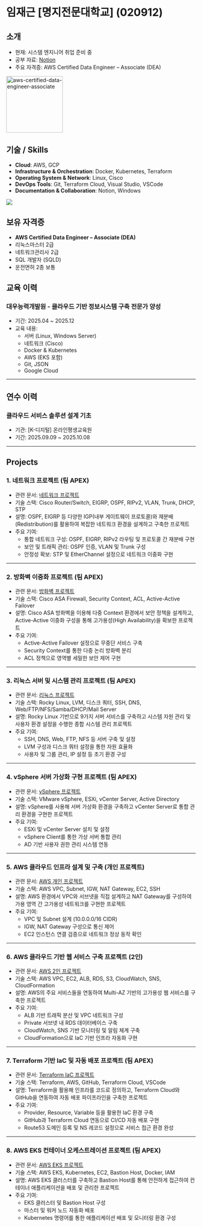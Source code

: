 # 임재근 [명지전문대학교] (020912)

## 소개
- 현재: 시스템 엔지니어 취업 준비 중  
- 공부 자료: [Notion](https://www.notion.so/262c489a36788005a6d6e699c48ec798)
- 주요 자격증: AWS Certified Data Engineer – Associate (DEA)
<div align="left">
  <img width="150" height="auto" alt="aws-certified-data-engineer-associate" src="https://github.com/user-attachments/assets/36163081-9f97-461a-9f72-d27f896fcdb3" />
</div>



## 기술 / Skills
- **Cloud**: AWS, GCP  
- **Infrastructure & Orchestration**: Docker, Kubernetes, Terraform  
- **Operating System & Network**: Linux, Cisco  
- **DevOps Tools**: Git, Terraform Cloud, Visual Studio, VSCode  
- **Documentation & Collaboration**: Notion, Windows
<p align="left">
  <a href="https://skillicons.dev">
    <img src="https://skillicons.dev/icons?i=aws,gcp,docker,kubernetes,terraform,linux,git,visualstudio,vscode,windows,notion" />
  </a>
</p>



## 보유 자격증
- **AWS Certified Data Engineer – Associate (DEA)**
- 리눅스마스터 2급
- 네트워크관리사 2급
- SQL 개발자 (SQLD)
- 운전면허 2종 보통
  

## 교육 이력
### 대우능력개발원 - 클라우드 기반 정보시스템 구축 전문가 양성
- 기간: 2025.04 ~ 2025.12  
- 교육 내용:
  - 서버 (Linux, Windows Server)
  - 네트워크 (Cisco)
  - Docker & Kubernetes
  - AWS (EKS 포함)
  - Git, JSON
  - Google Cloud

---

## 연수 이력
### 클라우드 서비스 솔루션 설계 기초
- 기관: [K-디지털] 온라인평생교육원
- 기간: 2025.09.09 ~ 2025.10.08  

---

## Projects

### 1. 네트워크 프로젝트 (팀 APEX)
- 관련 문서: [네트워크 프로젝트](https://docs.google.com/viewer?url=https://raw.githubusercontent.com/sjg1894/sjg1894/main/docs/2_APEX%20network_project.pdf&embedded=true)
- 기술 스택: Cisco Router/Switch, EIGRP, OSPF, RIPv2, VLAN, Trunk, DHCP, STP
- 설명: OSPF, EIGRP 등 다양한 IGP(내부 게이트웨이 프로토콜)와 재분배(Redistribution)를 활용하여 복잡한 네트워크 환경을 설계하고 구축한 프로젝트
- 주요 기여:
  - 통합 네트워크 구성: OSPF, EIGRP, RIPv2 라우팅 및 프로토콜 간 재분배 구현
  - 보안 및 트래픽 관리: OSPF 인증, VLAN 및 Trunk 구성
  - 안정성 확보: STP 및 EtherChannel 설정으로 네트워크 이중화 구현

---

### 2. 방화벽 이중화 프로젝트 (팀 APEX)
- 관련 문서: [방화벽 프로젝트](https://docs.google.com/viewer?url=https://raw.githubusercontent.com/sjg1894/sjg1894/main/docs/team2%20apex%20firewall%20project.pdf&embedded=true)
- 기술 스택: Cisco ASA Firewall, Security Context, ACL, Active-Active Failover
- 설명: Cisco ASA 방화벽을 이용해 다중 Context 환경에서 보안 정책을 설계하고, Active-Active 이중화 구성을 통해 고가용성(High Availability)을 확보한 프로젝트
- 주요 기여:
  - Active-Active Failover 설정으로 무중단 서비스 구축
  - Security Context를 통한 다중 논리 방화벽 분리
  - ACL 정책으로 영역별 세밀한 보안 제어 구현

---

### 3. 리눅스 서버 및 시스템 관리 프로젝트 (팀 APEX)
- 관련 문서: [리눅스 프로젝트](https://docs.google.com/viewer?url=https://raw.githubusercontent.com/sjg1894/sjg1894/main/docs/apex%20%EB%A6%AC%EB%88%85%EC%8A%A4%20%ED%94%84%EB%A1%9C%EC%A0%9D%ED%8A%B8.pdf&embedded=true)
- 기술 스택: Rocky Linux, LVM, 디스크 쿼터, SSH, DNS, Web/FTP/NFS/Samba/DHCP/Mail Server
- 설명: Rocky Linux 기반으로 9가지 서버 서비스를 구축하고 시스템 자원 관리 및 사용자 환경 설정을 수행한 종합 시스템 관리 프로젝트
- 주요 기여:
  - SSH, DNS, Web, FTP, NFS 등 서버 구축 및 설정
  - LVM 구성과 디스크 쿼터 설정을 통한 자원 효율화
  - 사용자 및 그룹 관리, IP 설정 등 초기 환경 구성

---

### 4. vSphere 서버 가상화 구현 프로젝트 (팀 APEX)
- 관련 문서: [vSphere 프로젝트](https://docs.google.com/viewer?url=https://raw.githubusercontent.com/sjg1894/sjg1894/main/docs/2%EC%A1%B0_APEX_vSphere.pdf&embedded=true)
- 기술 스택: VMware vSphere, ESXi, vCenter Server, Active Directory
- 설명: vSphere를 사용해 서버 가상화 환경을 구축하고 vCenter Server로 통합 관리 환경을 구현한 프로젝트
- 주요 기여:
  - ESXi 및 vCenter Server 설치 및 설정
  - vSphere Client를 통한 가상 서버 통합 관리
  - AD 기반 사용자 권한 관리 시스템 연동

---

### 5. AWS 클라우드 인프라 설계 및 구축 (개인 프로젝트)
- 관련 문서: [AWS 개인 프로젝트](https://docs.google.com/viewer?url=https://raw.githubusercontent.com/sjg1894/sjg1894/main/docs/AWS%20%EA%B0%9C%EC%9D%B8Project_%EC%84%9C%EC%9E%AC%EA%B6%8C.pdf&embedded=true)
- 기술 스택: AWS VPC, Subnet, IGW, NAT Gateway, EC2, SSH
- 설명: AWS 환경에서 VPC와 서브넷을 직접 설계하고 NAT Gateway를 구성하여 가용 영역 간 고가용성 네트워크를 구현한 프로젝트
- 주요 기여:
  - VPC 및 Subnet 설계 (10.0.0.0/16 CIDR)
  - IGW, NAT Gateway 구성으로 통신 제어
  - EC2 인스턴스 연결 검증으로 네트워크 정상 동작 확인

---

### 6. AWS 클라우드 기반 웹 서비스 구축 프로젝트 (2인)
- 관련 문서: [AWS 2인 프로젝트](https://docs.google.com/viewer?url=https://raw.githubusercontent.com/sjg1894/sjg1894/main/docs/AWS%202%EC%9D%B8%20%ED%94%84%EB%A1%9C%EC%A0%9D%ED%8A%B8_%EC%84%9C%EC%9E%AC%EA%B6%8C_%EA%B9%80%EB%AF%BC%ED%98%B8.pdf&embedded=true)
- 기술 스택: AWS VPC, EC2, ALB, RDS, S3, CloudWatch, SNS, CloudFormation
- 설명: AWS의 주요 서비스들을 연동하여 Multi-AZ 기반의 고가용성 웹 서비스를 구축한 프로젝트
- 주요 기여:
  - ALB 기반 트래픽 분산 및 VPC 네트워크 구성
  - Private 서브넷 내 RDS 데이터베이스 구축
  - CloudWatch, SNS 기반 모니터링 및 알림 체계 구축
  - CloudFormation으로 IaC 기반 인프라 자동화 구현

---

### 7. Terraform 기반 IaC 및 자동 배포 프로젝트 (팀 APEX)
- 관련 문서: [Terraform IaC 프로젝트](https://docs.google.com/viewer?url=https://raw.githubusercontent.com/sjg1894/sjg1894/main/docs/2_APEX_Terraform_Projcet.pdf&embedded=true)
- 기술 스택: Terraform, AWS, GitHub, Terraform Cloud, VSCode
- 설명: Terraform을 활용해 인프라를 코드로 정의하고, Terraform Cloud와 GitHub을 연동하여 자동 배포 파이프라인을 구축한 프로젝트
- 주요 기여:
  - Provider, Resource, Variable 등을 활용한 IaC 환경 구축
  - GitHub과 Terraform Cloud 연동으로 CI/CD 자동 배포 구현
  - Route53 도메인 등록 및 NS 레코드 설정으로 서비스 접근 환경 완성

---

### 8. AWS EKS 컨테이너 오케스트레이션 프로젝트 (팀 APEX)
- 관련 문서: [AWS EKS 프로젝트](https://github.com/sjg1894/sjg1894/blob/3ce2d92e5a8557014ed10c720c189733c5f71d1a/docs/APEX_team2_AWS_EKS_project.pdf)
- 기술 스택: AWS EKS, Kubernetes, EC2, Bastion Host, Docker, IAM
- 설명: AWS EKS 클러스터를 구축하고 Bastion Host를 통해 안전하게 접근하여 컨테이너 애플리케이션을 배포 및 관리한 프로젝트
- 주요 기여:
  - EKS 클러스터 및 Bastion Host 구성
  - 마스터 및 워커 노드 자동화 배포
  - Kubernetes 명령어를 통한 애플리케이션 배포 및 모니터링 환경 구성

